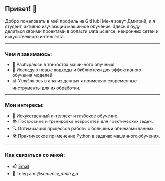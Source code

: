 ## Привет! 👋

Добро пожаловать в мой профиль на GitHub! Меня зовут Дмитрий, и я студент, активно изучающий машинное обучение. Здесь я буду делиться своими проектами в области Data Science, нейронных сетей и искусственного интеллекта.

---

### Чем я занимаюсь:
- 🧠 Разбираюсь в тонкостях машинного обучения.
- 🚀 Исследую новые подходы и библиотеки для эффективного обучения моделей.
- 📊 Углубляюсь в анализ данных и применяю современные инструменты для их обработки.

---

### Мои интересы:
- 🤖 Искусственный интеллект и глубокое обучение.
- 📚 Построение и тренировка нейросетей для практических задач.
- 🔍 Оптимизация процессов работы с большими объемами данных.
- 🛠️ Практическое применение Python в задачах машинного обучения.

---

### Как связаться со мной:
- 📫 [Email](mailto:sem.dmitry.a@yandex.ru)
- 💬 Telegram *@semenov_dmitry_a*

